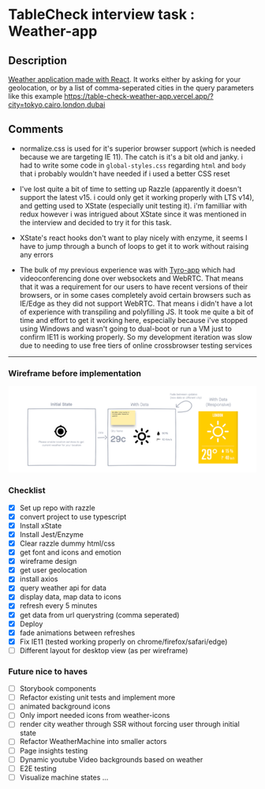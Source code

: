 # TableCheck interview task : Weather-app

## Description

[Weather application made with React](https://table-check-weather-app.vercel.app/). It works either by asking for your geolocation, or by a list of comma-seperated cities in the query parameters like this example https://table-check-weather-app.vercel.app/?city=tokyo,cairo,london,dubai

## Comments

- normalize.css is used for it's superior browser support (which is needed because we are targeting IE 11). The catch is it's a bit old and janky. i had to write some code in `global-styles.css` regarding `html` and `body` that i probably wouldn't have needed if i used a better CSS reset

- I've lost quite a bit of time to setting up Razzle (apparently it doesn't support the latest v15. i could only get it working properly with LTS v14), and getting used to XState (especially unit testing it). i'm familliar with redux however i was intrigued about XState since it was mentioned in the interview and decided to try it for this task.

- XState's react hooks don't want to play nicely with enzyme, it seems I have to jump through a bunch of loops to get it to work without raising any errors

- The bulk of my previous experience was with [Tyro-app](https://tyro-app.com) which had videoconferencing done over websockets and WebRTC. That means that it was a requirement for our users to have recent versions of their browsers, or in some cases completely avoid certain browsers such as IE/Edge as they did not support WebRTC. That means i didn't have a lot of experience with transpiling and polyfilling JS. It took me quite a bit of time and effort to get it working here, especially because i've stopped using Windows and wasn't going to dual-boot or run a VM just to confirm IE11 is working properly. So my development iteration was slow due to needing to use free tiers of online crossbrowser testing services

---

### Wireframe before implementation
![Wireframe](wireframe.png)
### Checklist

- [x] Set up repo with razzle
- [x] convert project to use typescript
- [x] Install xState
- [x] Install Jest/Enzyme
- [x] Clear razzle dummy html/css
- [x] get font and icons and emotion
- [x] wireframe design
- [x] get user geolocation
- [x] install axios
- [x] query weather api for data
- [x] display data, map data to icons
- [x] refresh every 5 minutes
- [x] get data from url querystring (comma seperated)
- [x] Deploy
- [x] fade animations between refreshes
- [x] Fix IE11 (tested working properly on chrome/firefox/safari/edge)
- [ ] Different layout for desktop view (as per wireframe)

### Future nice to haves
- [ ] Storybook components
- [ ] Refactor existing unit tests and implement more
- [ ] animated background icons
- [ ] Only import needed icons from weather-icons
- [ ] render city weather through SSR without forcing user through initial state
- [ ] Refactor WeatherMachine into smaller actors
- [ ] Page insights testing
- [ ] Dynamic youtube Video backgrounds based on weather
- [ ] E2E testing
- [ ] Visualize machine states
...